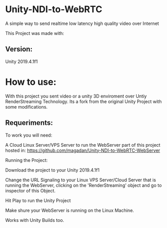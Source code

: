 # Unity-NDI-to-WebRTC
A simple way to send realtime low latency high quality video over Internet

This Project was made with:

## Version: ##

Unity 2019.4.1f1 

# How to use: #

With this project you sent video or a unity 3D enviroment over Untiy RenderStreaming Technology. Its a fork from the original Unity Project with some modifications.

## Requeriments: ##

To work you will need:

A Cloud Linux Server/VPS Server to run the WebServer part of this project hosted in: 
https://github.com/magadan/Unity-NDI-to-WebRTC-WebServer

Running the Project:

Download the project to your Unity 2019.4.1f1

Change the URL Signaling to your Linux VPS Server/Cloud Server that is running the WebServer, clicking on the 'RenderStreaming' object and go to inspector of this Object.

Hit Play to run the Unity Project

Make shure your WebServer is running on the Linux Machine.

Works with Unity Builds too.






